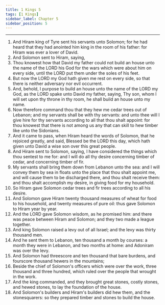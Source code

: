 ```yaml
---
title: 1 Kings 5
tags: [1 Kings]
sidebar_label: Chapter 5
sidebar_position: 5
---
```


---
1. And Hiram king of Tyre sent his servants unto Solomon; for he had heard that they had anointed him king in the room of his father: for Hiram was ever a lover of David.
2. And Solomon sent to Hiram, saying,
3. Thou knowest how that David my father could not build an house unto the name of the LORD his God for the wars which were about him on every side, until the LORD put them under the soles of his feet.
4. But now the LORD my God hath given me rest on every side, so that there is neither adversary nor evil occurrent.
5. And, behold, I purpose to build an house unto the name of the LORD my God, as the LORD spake unto David my father, saying, Thy son, whom I will set upon thy throne in thy room, he shall build an house unto my name.
6. Now therefore command thou that they hew me cedar trees out of Lebanon; and my servants shall be with thy servants: and unto thee will I give hire for thy servants according to all that thou shalt appoint: for thou knowest that there is not among us any that can skill to hew timber like unto the Sidonians.
7. And it came to pass, when Hiram heard the words of Solomon, that he rejoiced greatly, and said, Blessed be the LORD this day, which hath given unto David a wise son over this great people.
8. And Hiram sent to Solomon, saying, I have considered the things which thou sentest to me for: and I will do all thy desire concerning timber of cedar, and concerning timber of fir.
9. My servants shall bring them down from Lebanon unto the sea: and I will convey them by sea in floats unto the place that thou shalt appoint me, and will cause them to be discharged there, and thou shalt receive them: and thou shalt accomplish my desire, in giving food for my household.
10. So Hiram gave Solomon cedar trees and fir trees according to all his desire.
11. And Solomon gave Hiram twenty thousand measures of wheat for food to his household, and twenty measures of pure oil: thus gave Solomon to Hiram year by year.
12. And the LORD gave Solomon wisdom, as he promised him: and there was peace between Hiram and Solomon; and they two made a league together.
13. And king Solomon raised a levy out of all Israel; and the levy was thirty thousand men.
14. And he sent them to Lebanon, ten thousand a month by courses: a month they were in Lebanon, and two months at home: and Adoniram was over the levy.
15. And Solomon had threescore and ten thousand that bare burdens, and fourscore thousand hewers in the mountains;
16. Beside the chief of Solomon's officers which were over the work, three thousand and three hundred, which ruled over the people that wrought in the work.
17. And the king commanded, and they brought great stones, costly stones, and hewed stones, to lay the foundation of the house.
18. And Solomon's builders and Hiram's builders did hew them, and the stonesquarers: so they prepared timber and stones to build the house.
